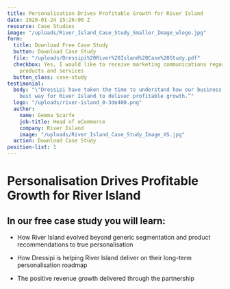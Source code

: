 ```yaml
---
title: Personalisation Drives Profitable Growth for River Island
date: 2020-01-24 15:26:00 Z
resource: Case Studies
image: "/uploads/River_Island_Case_Study_Smaller_Image_wlogo.jpg"
form:
  title: Download Free Case Study
  button: Download Case Study
  file: "/uploads/Dressipi%20River%20Island%20Case%20Study.pdf"
  checkbox: Yes, I would like to receive marketing communications regarding Dressipi
    products and services
  button_class: case-study
testimonial:
  body: "\"Dressipi have taken the time to understand how our business works and the
    best way for River Island to deliver profitable growth.”"
  logo: "/uploads/river-island_0-3de400.png"
  author:
    name: Gemma Scarfe
    job-title: Head of eCommerce
    company: River Island
    image: "/uploads/River_Island_Case_Study_Image_XS.jpg"
  action: Download Case Study
position-list: 1
---
```


# Personalisation Drives Profitable Growth for River Island

## In our free case study you will learn:

- How River Island evolved beyond generic segmentation and product recommendations to true personalisation

- How Dressipi is helping River Island deliver on their long-term personalisation roadmap

- The positive revenue growth delivered through the partnership